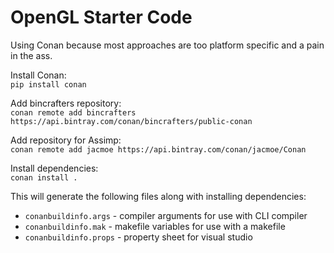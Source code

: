 # OpenGL Starter Code

Using Conan because most approaches are too platform specific and a pain in the ass.

Install Conan:  
`pip install conan`  

Add bincrafters repository:  
`conan remote add bincrafters https://api.bintray.com/conan/bincrafters/public-conan`  

Add repository for Assimp:  
`conan remote add jacmoe https://api.bintray.com/conan/jacmoe/Conan`  

Install dependencies:  
`conan install .`

This will generate the following files along with installing dependencies:  

- `conanbuildinfo.args` - compiler arguments for use with CLI compiler
- `conanbuildinfo.mak` - makefile variables for use with a makefile
- `conanbuildinfo.props` - property sheet for visual studio
